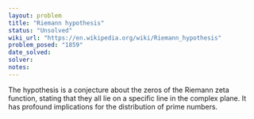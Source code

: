 ```yaml
---
layout: problem
title: "Riemann hypothesis"
status: "Unsolved"
wiki_url: "https://en.wikipedia.org/wiki/Riemann_hypothesis"
problem_posed: "1859"
date_solved:
solver:
notes:
---
```

The hypothesis is a conjecture about the zeros of the Riemann zeta function, stating that they all lie on a specific line in the complex plane. It has profound implications for the distribution of prime numbers.
